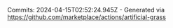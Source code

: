 Commits: 2024-04-15T02:52:24.945Z - Generated via https://github.com/marketplace/actions/artificial-grass
<br>
